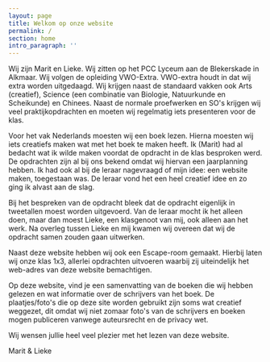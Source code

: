 ```yaml
---
layout: page
title: Welkom op onze website
permalink: /
section: home
intro_paragraph: ''
---
```

Wij zijn Marit en Lieke. Wij zitten op het PCC Lyceum aan de Blekerskade in Alkmaar. Wij volgen de opleiding VWO-Extra. VWO-extra houdt in dat wij extra worden uitgedaagd. Wij krijgen naast de standaard vakken ook Arts (creatief), Science (een combinatie van Biologie, Natuurkunde en Scheikunde) en Chinees. Naast de normale proefwerken en SO's krijgen wij veel praktijkopdrachten en moeten wij regelmatig iets presenteren voor de klas.

Voor het vak Nederlands moesten wij een boek lezen. Hierna moesten wij iets creatiefs maken wat met het boek te maken heeft. Ik (Marit) had al bedacht wat ik wilde maken voordat de opdracht in de klas besproken werd. De opdrachten zijn al bij ons bekend omdat wij hiervan een jaarplanning hebben. Ik had ook al bij de leraar nagevraagd of mijn idee: een website maken, toegestaan was. De leraar vond het een heel creatief idee en zo ging ik alvast aan de slag. 

Bij het bespreken van de opdracht bleek dat de opdracht eigenlijk in tweetallen moest worden uitgevoerd. Van de leraar mocht ik het alleen doen, maar dan moest Lieke, een klasgenoot van mij, ook alleen aan het werk. Na overleg tussen Lieke en mij kwamen wij overeen dat wij de opdracht samen zouden gaan uitwerken. 

Naast deze website hebben wij ook een Escape-room gemaakt. Hierbij laten wij onze klas 1x3, allerlei opdrachten uitvoeren waarbij zij uiteindelijk het web-adres van deze website bemachtigen.

Op deze website, vind je een samenvatting van de boeken die wij hebben gelezen en wat informatie over de schrijvers van het boek. De plaatjes/foto's die op deze site worden gebruikt zijn soms wat creatief weggezet, dit omdat wij niet zomaar foto's van de schrijvers en boeken mogen publiceren vanwege auteursrecht en de privacy wet.

Wij wensen jullie heel veel plezier met het lezen van deze website.  

Marit & Lieke

